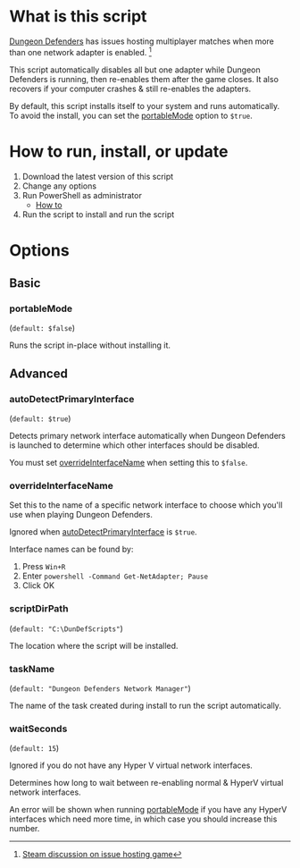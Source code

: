 # What is this script
[Dungeon Defenders](https://store.steampowered.com/app/65800/Dungeon_Defenders/) has issues hosting multiplayer matches when more than one network adapter is enabled. [^1]

This script automatically disables all but one adapter while Dungeon Defenders is running, then re-enables them after the game closes. It also recovers if your computer crashes & still re-enables the adapters.

By default, this script installs itself to your system and runs automatically. To avoid the install, you can set the [portableMode](#portablemode) option to `$true`.

# How to run, install, or update
1. Download the latest version of this script
2. Change any options
3. Run PowerShell as administrator
    - [How to](https://learn.microsoft.com/en-us/powershell/scripting/windows-powershell/starting-windows-powershell?view=powershell-7.3#with-administrative-privileges-run-as-administrator)
4. Run the script to install and run the script

# Options

## Basic

### portableMode
(`default: $false`)

Runs the script in-place without installing it.

## Advanced

### autoDetectPrimaryInterface
(`default: $true`)

Detects primary network interface automatically when Dungeon Defenders is launched to determine which other interfaces should be disabled.

You must set [overrideInterfaceName](#overrideinterfacename) when setting this to `$false`.

### overrideInterfaceName
Set this to the name of a specific network interface to choose which you'll use when playing Dungeon Defenders.

Ignored when [autoDetectPrimaryInterface](#autoDetectPrimaryInterface) is  `$true`.

Interface names can be found by:
1. Press `Win+R`
2. Enter `powershell -Command Get-NetAdapter; Pause`
3. Click OK

### scriptDirPath
(`default: "C:\DunDefScripts"`)

The location where the script will be installed.

### taskName
(`default: "Dungeon Defenders Network Manager"`)

The name of the task created during install to run the script automatically.

### waitSeconds
(`default: 15`)

Ignored if you do not have any Hyper V virtual network interfaces.

Determines how long to wait between re-enabling normal & HyperV virtual network interfaces.

An error will be shown when running [portableMode](#portablemode) if you have any HyperV interfaces which need more time, in which case you should increase this number.

[^1]: [Steam discussion on issue hosting game](https://steamcommunity.com/app/65800/discussions/0/617320628261238972/)